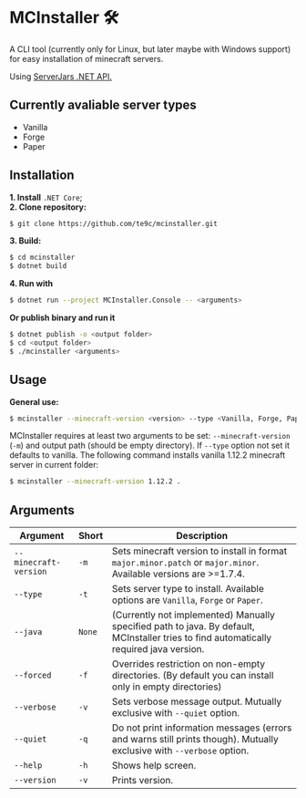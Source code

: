 # MCInstaller 🛠️

A CLI tool (currently only for Linux, but later maybe with Windows support) for easy installation of minecraft servers.

Using [ServerJars .NET API.](https://github.com/tekgator/ServerJars)

## Currently avaliable server types
- Vanilla
- Forge
- Paper

## Installation
**1. Install** `.NET Core`;  
**2. Clone repository:**
```bash
$ git clone https://github.com/te9c/mcinstaller.git
```
**3. Build:**
```bash
$ cd mcinstaller
$ dotnet build
```
**4. Run with**
```bash
$ dotnet run --project MCInstaller.Console -- <arguments>
```
**Or publish binary and run it**
```bash
$ dotnet publish -o <output folder>
$ cd <output folder>
$ ./mcinstaller <arguments>
```
## Usage
**General use:**

```bash
$ mcinstaller --minecraft-version <version> --type <Vanilla, Forge, Paper> <output folder>
```

MCInstaller requires at least two arguments to be set: `--minecraft-version` (`-m`) and output path (should be empty directory).
If `--type` option not set it defaults to vanilla.
The following command installs vanilla 1.12.2 minecraft server in current folder:
```bash
$ mcinstaller --minecraft-version 1.12.2 .
```

## Arguments
| Argument              | Short  | Description                                                                                                                             |
| --------------------- | ------ | --------------------------------------------------------------------------------------------------------------------------------------- |
| `--minecraft-version` | `-m`   | Sets minecraft version to install in format `major.minor.patch` or `major.minor`. Available versions are >=1.7.4.                       |
| `--type`              | `-t`   | Sets server type to install. Available options are `Vanilla`, `Forge` or `Paper`.                                                       |
| `--java`              | `None` | (Currently not implemented) Manually specified path to java. By default, MCInstaller tries to find automatically required java version. |
| `--forced`            | `-f`   | Overrides restriction on non-empty directories. (By default you can install only in empty directories)                                  |
| `--verbose`           | `-v`   | Sets verbose message output. Mutually exclusive with `--quiet` option.                                                                  |
| `--quiet`             | `-q`   | Do not print information messages (errors and warns still prints though). Mutually exclusive with `--verbose` option.                   |
| `--help`              | `-h`   | Shows help screen.                                                                                                                      |
| `--version`           | `-v`   | Prints version.                                                                                                                         |
